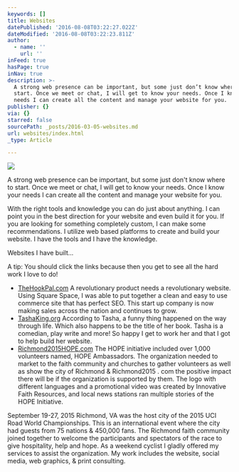 ```yaml
---
keywords: []
title: Websites
datePublished: '2016-08-08T03:22:27.022Z'
dateModified: '2016-08-08T03:22:23.811Z'
author:
  - name: ''
    url: ''
inFeed: true
hasPage: true
inNav: true
description: >-
  A strong web presence can be important, but some just don’t know where to
  start. Once we meet or chat, I will get to know your needs. Once I know your
  needs I can create all the content and manage your website for you.
publisher: {}
via: {}
starred: false
sourcePath: _posts/2016-03-05-websites.md
url: websites/index.html
_type: Article

---
```

![](https://s3-us-west-2.amazonaws.com/the-grid-img/p/77613dcfea25b2328204e021edfd7d3ad3826a7e.jpg)

A strong web presence can be important, but some just don't know where to start. Once we meet or chat, I will get to know your needs. Once I know your needs I can create all the content and manage your website for you.

With the right tools and knowledge you can do just about anything. I can point you in the best direction for your website and even build it for you. If you are looking for something completely custom, I can make some recommendations. I utilize web based platforms to create and build your website. I have the tools and I have the knowledge.

Websites I have built...

A tip: You should click the links because then you get to see all the hard work I love to do!

* [TheHookPal.com][0] A revolutionary product needs a revolutionary website. Using Square Space, I was able to put together a clean and easy to use commerce site that has perfect SEO. This start up company is now making sales across the nation and continues to grow.
* [TashaKing.org][1] According to Tasha, a funny thing happened on the way through life. Which also happens to be the title of her book. Tasha is a comedian, play write and more! So happy I get to work her and that I got to help build her website.
* [Richmond2015HOPE.com][2] The HOPE initiative included over 1,000 volunteers named, HOPE Ambassadors. The organization needed to market to the faith community and churches to gather volunteers as well as show the city of Richmond & Richmond2015 . com the positive impact there will be if the organization is supported by them. The logo with different languages and a promotional video was created by Innovative Faith Resources, and local news stations ran multiple stories of the HOPE Initiative.

September 19-27, 2015 Richmond, VA was the host city of the 2015 UCI Road World Championships. This is an international event where the city had guests from 75 nations & 450,000 fans. The Richmond faith community joined together to welcome the participants and spectators of the race to give hospitality, help and hope. As a weekend cyclist I gladly offered my services to assist the organization. My work includes the website, social media, web graphics, & print consulting.

[0]: http://www.thehookpal.com/
[1]: http://www.TashaKing.org/
[2]: http://Richmond2015HOPE.com/